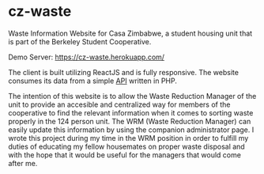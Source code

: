 # cz-waste #
Waste Information Website for Casa Zimbabwe, a student housing unit that is part of the Berkeley Student Cooperative.

Demo Server: https://cz-waste.herokuapp.com/

The client is built utilizing ReactJS and is fully responsive. The website consumes its data from a simple [API](https://github.com/Roberto-Cardenas/cz-waste-api) written in PHP.

The intention of this website is to allow the Waste Reduction Manager of the unit to provide an accesible and centralized way for members of the cooperative to find the relevant information when it comes to sorting waste properly in the 124 person unit. The WRM (Waste Reduction Manager) can easily update this information by using the companion administrator page. I wrote this project during my time in the WRM position in order to fulfill my duties of educating my fellow housemates on proper waste disposal and with the hope that it would be useful for the managers that would come after me.
